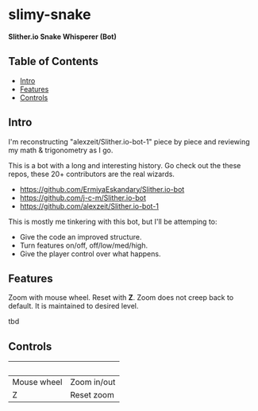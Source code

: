 # slimy-snake
**Slither.io Snake Whisperer (Bot)**

## Table of Contents
- [Intro](https://github.com/jfbarras/slimy-snake#intro)
- [Features](https://github.com/jfbarras/slimy-snake#features)
- [Controls](https://github.com/jfbarras/slimy-snake#controls)

## Intro
I'm reconstructing "alexzeit/Slither.io-bot-1" piece by piece and reviewing my math & trigonometry as I go.

This is a bot with a long and interesting history. Go check out the these repos, these 20+ contributors are the real wizards. 
- https://github.com/ErmiyaEskandary/Slither.io-bot
- https://github.com/j-c-m/Slither.io-bot
- https://github.com/alexzeit/Slither.io-bot-1

This is mostly me tinkering with this bot, but I'll be attemping to:
- Give the code an improved structure.
- Turn features on/off, off/low/med/high.
- Give the player control over what happens.

## Features
Zoom with mouse wheel. Reset with **Z**. Zoom does not creep back to default. It is maintained to desired level.

tbd

## Controls

&nbsp; | &nbsp;
---|---
Mouse wheel | Zoom in/out
Z | Reset zoom
